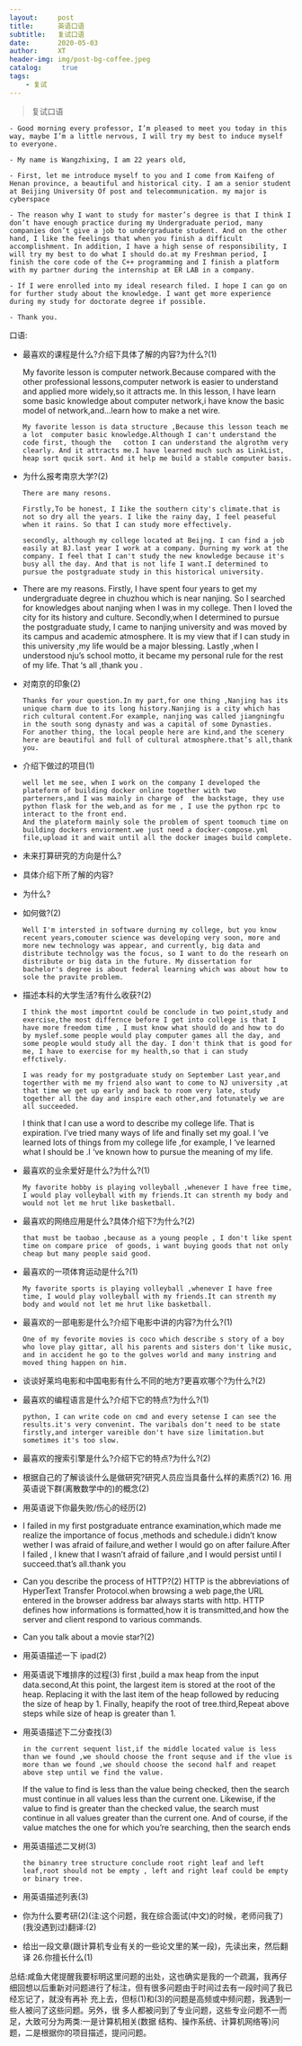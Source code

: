 ```yaml
---
layout:     post
title:      英语口语
subtitle:   复试口语
date:       2020-05-03
author:     XT
header-img: img/post-bg-coffee.jpeg
catalog: 	 true
tags:
    - 复试
---
```



>复试口语



```
- Good morning every professor, I’m pleased to meet you today in this way, maybe I’m a little nervous, I will try my best to induce myself to everyone.

- My name is Wangzhixing, I am 22 years old,

- First, let me introduce myself to you and I come from Kaifeng of Henan province, a beautiful and historical city. I am a senior student at Beijing University Of post and telecommunication. my major is cyberspace

- The reason why I want to study for master’s degree is that I think I don’t have enough practice during my Undergraduate period, many companies don’t give a job to undergraduate student. And on the other hand, I like the feelings that when you finish a difficult accomplishment. In addition, I have a high sense of responsibility, I will try my best to do what I should do.at my Freshman period, I finish the core code of the C++ programming and I finish a platform with my partner during the internship at ER LAB in a company.

- If I were enrolled into my ideal research filed. I hope I can go on for further study about the knowledge. I want get more experience during my study for doctorate degree if possible.

- Thank you.
```


口语:

- 最喜欢的课程是什么?介绍下具体了解的内容?为什么?(1)

  My favorite lesson is computer network.Because compared with the other professional lessons,computer network is easier to understand and applied more widely,so it attracts me.
   In this lesson, I have learn some basic knowledge about computer network,i have know the basic model of network,and...learn how to make a net wire.

  

  ```
  My favorite lesson is data structure ,Because this lesson teach me a lot  computer basic knowledge.Although I can't understand the code first, though the   cotton I can understand the algrothm very clearly. And it attracts me.I have learned much such as LinkList, heap sort qucik sort. And it help me build a stable computer basis.
  ```

- 为什么报考南京大学?(2)

  ```
  There are many resons.
  
  Firstly,To be honest, I Iike the southern city's climate.that is not so dry all the years. I like the rainy day, I feel peaseful when it rains. So that I can study more effectively.
  
  secondly, although my college located at Beijng. I can find a job easily at BJ.last year I work at a company. Durning my work at the company. I feel that I can't study the new knowledge because it's busy all the day. And that is not life I want.I determined to pursue the postgraduate study in this historical university.
  ```

  

- There are my reasons.
  Firstly, I have spent four years to get my undergraduate degree in chuzhou which is near nanjing.
  So I searched for knowledges about nanjing when I was in my college. Then I loved the city for its history and culture.
  Secondly,when I determined to pursue the postgraduate study, I came to nanjing university and was moved by its campus and academic atmosphere. It is my view that if I can study in this university ,my life would be a major blessing.
  Lastly ,when I understood nju’s school motto, it became my personal rule for the rest of my life.
  That ‘s all ,thank you .

- 对南京的印象(2)

  ```
  Thanks for your question.In my part,for one thing ,Nanjing has its unique charm due to its long history.Nanjing is a city which has rich cultural content.For example, nanjing was called jiangningfu in the south song dynasty and was a capital of some Dynasties.
  For another thing, the local people here are kind,and the scenery here are beautiful and full of cultural atmosphere.that’s all,thank you.
  ```

  

- 介绍下做过的项目(1)

  ```
  well let me see, when I work on the company I developed the plateform of building docker online together with two parterners,and I was mainly in charge of  the backstage, they use python flask for the web,and as for me , I use the python rpc to interact to the front end.
  And the plateform mainly sole the problem of spent toomuch time on building dockers enviorment.we just need a docker-compose.yml file,upload it and wait until all the docker images build complete.
  ```

  

- 未来打算研究的方向是什么?

- 具体介绍下所了解的内容?

- 为什么?

- 如何做?(2)

  ```
  Well I'm intersted in software durning my college, but you know recent years,comouter science was developing very soon, more and more new technology was appear, and currently, big data and distribute technolgy was the focus, so I want to do the researh on distribute or big data in the future. My dissertation for bachelor's degree is about federal learning which was about how to sole the pravite problem. 
  ```

- 描述本科的大学生活?有什么收获?(2)

  ```
  I think the most importnt could be conclude in two point,study and exercise,the most differnce before I get into college is that I have more freedom time , I must know what should do and how to do by myslef.some people would play computer games all the day, and some people would study all the day. I don't think that is good for me, I have to exercise for my health,so that i can study effctively.
  
  I was ready for my postgraduate study on September Last year,and togerther with me my friend also want to come to NJ university ,at that time we get up early and back to room very late, study together all the day and inspire each other,and fotunately we are all succeeded.
  ```

  

  I think that I can use a word to describe my college life. That is expiration. I’ve tried many ways of life and finally set my goal. I ‘ve learned lots of things from my college life ,for example, I ‘ve learned what I should be .I ‘ve known how to pursue the meaning of my life.

- 最喜欢的业余爱好是什么?为什么?(1)

  ```
  My favorite hobby is playing volleyball ,whenever I have free time, I would play volleyball with my friends.It can strenth my body and would not let me hrut like basketball.
  ```

- 最喜欢的网络应用是什么?具体介绍下?为什么?(2) 

  ```
  that must be taobao ,because as a young people , I don't like spent time on compare price  of goods, i want buying goods that not only cheap but many people said good. 
  ```

  

- 最喜欢的一项体育运动是什么?(1)

  ```
  My favorite sports is playing volleyball ,whenever I have free time, I would play volleyball with my friends.It can strenth my body and would not let me hrut like basketball.
  ```

  

- 最喜欢的一部电影是什么?介绍下电影中讲的内容?为什么?(1)

  ```
  One of my fevorite movies is coco which describe s story of a boy who love play gittar, all his parents and sisters don't like music, and in accident he go to the golves world and many instring and moved thing happen on him.
  ```

  

- 谈谈好莱坞电影和中国电影有什么不同的地方?更喜欢哪个?为什么?(2)

  

- 最喜欢的编程语言是什么?介绍下它的特点?为什么?(1)

  ```
  python, I can write code on cmd and every setense I can see the results.it's very convenint. The varibals don‘t need to be state firstly,and interger vareible don't have size limitation.but sometimes it's too slow.
  ```

  

- 最喜欢的搜索引擎是什么?介绍下它的特点?为什么?(2)

- 根据自己的了解谈谈什么是做研究?研究人员应当具备什么样的素质?(2) 16. 用英语说下群(离散数学中的)的概念(2)

- 用英语说下你最失败/伤心的经历(2)

- I failed in my first postgraduate entrance examination,which made me realize the importance of focus ,methods and schedule.i didn’t know wether I was afraid of failure,and wether I would go on after failure.After I failed , I knew that I wasn’t afraid of failure ,and I would persist until I succeed.that’s all.thank you

- Can you describe the process of HTTP?(2)
  HTTP is the abbreviations of HyperText Transfer Protocol.when browsing a web page,the URL entered in the browser address bar always starts with http. HTTP defines how informations is formatted,how it is transmitted,and how the server and client respond to various commands.

- Can you talk about a movie star?(2)

- 用英语描述一下 ipad(2)

- 用英语说下堆排序的过程(3)
  first ,build a max heap from the input data.second,At this point, the largest item is stored at the root of the heap. Replacing it with the last item of the heap followed by reducing the size of heap by 1. Finally, heapify the root of tree.third,Repeat above steps while size of heap is greater than 1. 

- 用英语描述下二分查找(3)

  ```
  in the current sequent list,if the middle located value is less than we found ,we should choose the front sequse and if the vlue is more than we found ,we should choose the second half and reapet above step until we find the value.
  ```

  

  If the value to find is less than the value being checked, then the search must continue in all values less than the current one. Likewise, if the value to find is greater than the checked value, the search must continue in all values greater than the current one. And of course, if the value matches the one for which you’re searching, then the search ends

- 用英语描述二叉树(3)

  ```
  the binanry tree structure conclude root right leaf and left leaf,root should not be empty , left and right leaf could be empty or binary tree.
  ```

  

- 用英语描述列表(3) 

- 你为什么要考研(2)(注:这个问题，我在综合面试(中文)的时候，老师问我了) (我没遇到过)翻译:(2)

- 给出一段文章(跟计算机专业有关的一些论文里的某一段)，先读出来，然后翻译 26.你擅⻓什么(1)



总结:咸⻥大佬提醒我要标明这里问题的出处，这也确实是我的一个疏漏，我再仔细回想以后重新对问题进行了标注，但有很多问题由于时间过去有一段时间了我已经忘记了，就没有再补 充上去，但标(1)和(3)的问题是高频或中频问题，我遇到一些人被问了这些问题。另外，很 多人都被问到了专业问题，这些专业问题不一而足，大致可分为两类:一是计算机相关(数据 结构、操作系统、计算机网络等)问题，二是根据你的项目描述，提问问题。

